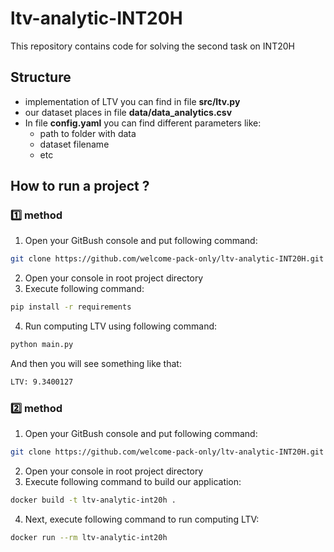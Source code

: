 # ltv-analytic-INT20H
This repository contains code for solving the second task on INT20H

## Structure
+ implementation of LTV you can find in file **src/ltv.py**
+ our dataset places in file **data/data_analytics.csv**
+ In file **config.yaml** you can find different parameters like:
    + path to folder with data
    + dataset filename
    + etc

## How to run a project ?

### 1️⃣ method
1. Open your GitBush console and put following command:
```bash
git clone https://github.com/welcome-pack-only/ltv-analytic-INT20H.git
```
2. Open your console in root project directory
3. Execute following command:
```bash
pip install -r requirements
```
4. Run computing LTV using following command:
```bash
python main.py
```
And then you will see something like that:
```bash
LTV: 9.3400127
```

### 2️⃣ method
1. Open your GitBush console and put following command:
```bash
git clone https://github.com/welcome-pack-only/ltv-analytic-INT20H.git
```
2. Open your console in root project directory
3. Execute following command to build our application:
```bash
docker build -t ltv-analytic-int20h .
```
4. Next, execute following command to run computing LTV:
```bash
docker run --rm ltv-analytic-int20h
```